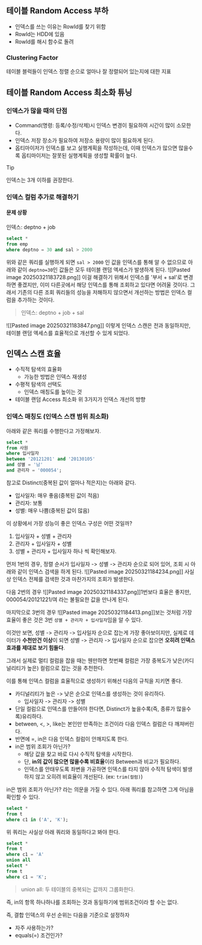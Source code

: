 ## 테이블 Random Access 부하

- 인덱스를 쓰는 이유는 RowId를 찾기 위함
- RowId는 HDD에 있음
- RowId를 해시 함수로 돌려

### Clustering Factor
테이블 블럭들이 인덱스 정렬 순으로 얼마나 잘 정렬되어 있는지에 대한 지표

## 테이블 Random Access 최소화 튜닝

### 인덱스가 많을 때의 단점
- Command(명령: 등록/수정/삭제)시 인덱스 변경이 필요하여 시간이 많이 소모한다.
- 인덱스 저장 장소가 필요하여 저장소 용량이 많이 필요하게 된다.
- 옵티마이저가 인덱스를 보고 실행계획을 작성하는데, 이때 인덱스가 많으면 많을수록 옵티마이저는 잘못된 실행계획을 생성할 확률이 높다.

> [!tip]
> 인덱스는 3개 이하를 권장한다.

### 인덱스 컬럼 추가로 해결하기

#### 문제 상황
인덱스: deptno + job
```sql
select *
from emp
where deptno = 30 and sal > 2000
```
위와 같은 쿼리를 실행하게 되면 `sal > 2000` 인 값을 인덱스를 통해 알 수 없으므로 아래와 같이 `deptno=30`인 값들은 모두 테이블 랜덤 엑세스가 발생하게 된다.
![[Pasted image 20250321183728.png]]
이걸 해결하기 위해서 인덱스를 '부서 + sal'로 변경하면 좋겠지만, 이미 다른곳에서 해당 인덱스를 통해 조회하고 있다면 어려울 것이다.
그래서 기존의 다른 조회 쿼리들의 성능을 저해하지 않으면서 개선하는 방법은 인덱스 컬럼을 추가하는 것이다.
> 인덱스: deptno + job + sal

![[Pasted image 20250321183847.png]]
이렇게 인덱스 스캔은 전과 동일하지만, 테이블 랜덤 엑세스를 효율적으로 개선할 수 있게 되었다.

## 인덱스 스캔 효율

- 수직적 탐색의 효율화
	- 가능한 방법은 인덱스 재생성
- 수평적 탐색의 선택도
	- 인덱스 매칭도를 높이는 것
- 테이블 랜덤 Access 최소화
위 3가지가 인덱스 개선의 방향

### 인덱스 매칭도 (인덱스 스캔 범위 최소화)
아래와 같은 쿼리를 수행한다고 가정해보자.
```sql
select *
from 사원
where 입사일자
between '20121201' and '20130105'
and 성별 = '남'
and 관리자 = '000054';
```
참고로 Distinct(중복된 값이 얼마나 적은지)는 아래와 같다.
- 입사일자: 매우 좋음(중복된 값이 적음)
- 관리자: 보통
- 성별: 매우 나쁨(중복된 값이 많음)

이 상황에서 가장 성능이 좋은 인덱스 구성은 어떤 것일까?
1. 입사일자 + 성별 + 관리자
2. 관리자 + 입사일자 + 성별
3. 성별 + 관리자 + 입사일자
하나 씩 확인해보자.

먼저 1번의 경우,
정렬 순서가 입사일자 -> 성별 -> 관리자 순으로 되어 있어, 조회 시 아래와 같이 인덱스 검색을 하게 된다.
![[Pasted image 20250321184234.png]]
사실 상 인덱스 전체를 검색한 것과 마찬가지의 조회가 발생한다.

다음 2번의 경우
![[Pasted image 20250321184337.png]]1번보다 효율은 좋지만, 000054/20121221/여 라는 불필요한 값을 만나게 된다.

마지막으로 3번의 경우
![[Pasted image 20250321184413.png]]보는 것처럼 가장 효율이 좋은 것은 3번 `성별 + 관리자 + 입사일자`임을 알 수 있다.

이것만 보면, 성별 -> 관리자 -> 입사일자 순으로 잡는게 가장 좋아보이지만, 실제로 데이터가 **수천만건 이상**이 되면 성별 -> 관리자 -> 입사일자 순으로 잡으면 **오히려 인덱스 효과를 제대로 보기 힘들다**.

그래서 실제로 멀티 컬럼을 잡을 때는 웬만하면 첫번째 컬럼은 가장 중복도가 낮은(카디널리티가 높은) 컬럼으로 잡는 것을 추천한다.

이를 통해 인덱스 컬럼을 효율적으로 생성하기 위해선 다음의 규칙을 지키면 좋다.
- 카디널리티가 높은 -> 낮은 순으로 인덱스를 생성하는 것이 유리하다.
	- 입사일자 -> 관리자 -> 성별
- 단일 컬럼으로 인덱스를 만들어야 한다면, Distinct가 높을수록(즉, 종류가 많을수록)유리하다.
- between, <, >, like는 본인만 만족하는 조건이라 다음 인덱스 컬럼은 다 깨져버린다.
- 반면에 =, in은 다음 인덱스 컬럼이 안깨지도록 한다.
- in은 범위 조회가 아닌가?
	- 해당 값을 찾고 바로 다시 수직적 탐색을 시작한다.
	- 단, **in의 값이 많으면 많을수록 비효율**이라 Between과 비교가 필요하다.
	- 인덱스를 안태우도록 좌변을 가공하면 인덱스를 타지 않아 수직적 탐색이 발생하지 않고 오히려 비효율이 개선된다. (ex: `trim(컬럼)`)

in은 범위 조회가 아닌가? 라는 의문을 가질 수 있다.
아래 쿼리를 참고하면 그게 아님을 확인할 수 있다.
```sql
select *
from t
where c1 in ('A', 'K');
```
위 쿼리는 사실상 아래 쿼리와 동일하다고 봐야 한다.
```sql
select *
from t
where c1 = 'A'
union all
select *
from t
where c1 = 'K';
```
> union all: 두 테이블의 중복되는 값까지 그룹화한다.

즉, in의 항목 하나하나를 조회하는 것과 동일하기에 범위조건이라 할 수는 없다.

즉, 결합 인덱스의 우선 순위는 다음을 기준으로 설정하자
- 자주 사용하는가?
- equals(=) 조건인가?